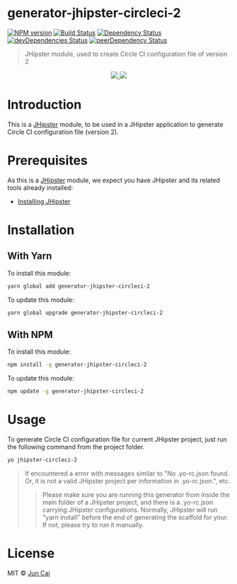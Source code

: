# generator-jhipster-circleci-2
[![NPM version][npm-image]][npm-url] [![Build Status][travis-image]][travis-url] [![Dependency Status][daviddm-image]][daviddm-url]  [![devDependencies Status][devdep-image]][devdep-url] [![peerDependency Status][peerdep-image]][peerdep-url]
> JHipster module, used to create Circle CI configuration file of version 2

<div align="center">
    <a href="http://jhipster.github.io">
        <img src="https://github.com/jeantsai/generator-jhipster-circleci-2/raw/master/images/logo-jhipster.png">
    </a>
    <a href="https://circleci.com">
        <img src="https://github.com/jeantsai/generator-jhipster-circleci-2/raw/master/images/circleci.png">
    </a>
</div>

# Introduction

This is a [JHipster](http://jhipster.github.io/) module, to be used in a JHipster application to generate Circle CI configuration file (version 2).

# Prerequisites

As this is a [JHipster](http://jhipster.github.io/) module, we expect you have JHipster and its related tools already installed:

- [Installing JHipster](https://jhipster.github.io/installation.html)

# Installation

## With Yarn

To install this module:

```bash
yarn global add generator-jhipster-circleci-2
```

To update this module:

```bash
yarn global upgrade generator-jhipster-circleci-2
```

## With NPM

To install this module:

```bash
npm install -g generator-jhipster-circleci-2
```

To update this module:

```bash
npm update -g generator-jhipster-circleci-2
```

# Usage

To generate Circle CI configuration file for current JHipster project, just run the following command from the project folder.
```bash
yo jhipster-circleci-2
```

> If encountered a error with messages similar to "No .yo-rc.json found. Or, it is not a valid JHipster project per information in .yo-rc.json.", etc.
>> Please make sure you are running this generator from inside the main folder of a JHipster project, and there is a .yo-rc.json carrying JHipster configurations. Normally, JHipster will run "yarn install" before the end of generating the scaffold for your. If not, please try to run it manually.


# License

MIT © [Jun Cai](https://github.com/jeantsai)


[npm-image]: https://img.shields.io/npm/v/generator-jhipster-circleci-2.svg
[npm-url]: https://npmjs.org/package/generator-jhipster-circleci-2
[travis-image]: https://travis-ci.org/jeantsai/generator-jhipster-circleci-2.svg?branch=master
[travis-url]: https://travis-ci.org/jeantsai/generator-jhipster-circleci-2
[daviddm-image]: https://david-dm.org/jeantsai/generator-jhipster-circleci-2.svg?theme=shields.io
[daviddm-url]: https://david-dm.org/jeantsai/generator-jhipster-circleci-2
[devdep-image]: https://david-dm.org/jeantsai/generator-jhipster-circleci-2/dev-status.svg
[devdep-url]: https://david-dm.org/jeantsai/generator-jhipster-circleci-2?type=dev
[peerdep-image]: https://david-dm.org/jeantsai/generator-jhipster-circleci-2/peer-status.svg
[peerdep-url]: https://david-dm.org/jeantsai/generator-jhipster-circleci-2?type=peer
